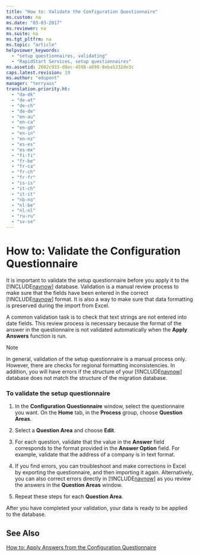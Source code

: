 ```yaml
---
title: "How to: Validate the Configuration Questionnaire"
ms.custom: na
ms.date: "03-03-2017"
ms.reviewer: na
ms.suite: na
ms.tgt_pltfrm: na
ms.topic: "article"
helpviewer_keywords: 
  - "setup questionnaires, validating"
  - "RapidStart Services, setup questionnaires"
ms.assetid: 2002c933-d8ec-4598-a898-8eba5332de3c
caps.latest.revision: 19
ms.author: "edupont"
manager: "terryaus"
translation.priority.ht: 
  - "da-dk"
  - "de-at"
  - "de-ch"
  - "de-de"
  - "en-au"
  - "en-ca"
  - "en-gb"
  - "en-in"
  - "en-nz"
  - "es-es"
  - "es-mx"
  - "fi-fi"
  - "fr-be"
  - "fr-ca"
  - "fr-ch"
  - "fr-fr"
  - "is-is"
  - "it-ch"
  - "it-it"
  - "nb-no"
  - "nl-be"
  - "nl-nl"
  - "ru-ru"
  - "sv-se"
---
```

# How to: Validate the Configuration Questionnaire
It is important to validate the setup questionnaire before you apply it to the [!INCLUDE[navnow](../ApplicationDesign/includes/navnow_md.md)] database. Validation is a manual review process to make sure that the fields have been entered in the correct [!INCLUDE[navnow](../ApplicationDesign/includes/navnow_md.md)] format. It is also a way to make sure that data formatting is preserved during the import from Excel.  
  
 A common validation task is to check that text strings are not entered into date fields. This review process is necessary because the format of the answer in the questionnaire is not validated automatically when the **Apply Answers** function is run.  
  
> [!NOTE]  
>  In general, validation of the setup questionnaire is a manual process only. However, there are checks for regional formatting inconsistencies. In addition, you will have errors if the structure of your [!INCLUDE[navnow](../ApplicationDesign/includes/navnow_md.md)] database does not match the structure of the migration database.  
  
### To validate the setup questionnaire  
  
1.  In the **Configuration Questionnaire** window, select the questionnaire you want. On the **Home** tab, in the **Process** group, choose **Question Areas**.  
  
2.  Select a **Question Area** and choose **Edit**.  
  
3.  For each question, validate that the value in the **Answer** field corresponds to the format provided in the **Answer Option** field. For example, validate that the address of a company is in text format.  
  
4.  If you find errors, you can troubleshoot and make corrections in Excel by exporting the questionnaire, and then importing it again. Alternatively, you can also correct errors directly in [!INCLUDE[navnow](../ApplicationDesign/includes/navnow_md.md)] as you review the answers in the **Question Areas** window.  
  
5.  Repeat these steps for each **Question Area**.  
  
 After you have completed your validation, your data is ready to be applied to the database.  
  
## See Also  
 [How to: Apply Answers from the Configuration Questionnaire](../SetupAndAdministration/how-to-apply-answers-from-the-configuration-questionnaire.md)